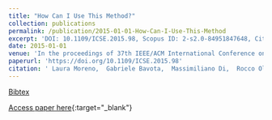 ```yaml
---
title: "How Can I Use This Method?"
collection: publications
permalink: /publication/2015-01-01-How-Can-I-Use-This-Method
excerpt: 'DOI: 10.1109/ICSE.2015.98, Scopus ID: 2-s2.0-84951847648, Cited by: 50'
date: 2015-01-01
venue: 'In the proceedings of 37th IEEE/ACM International Conference on Software Engineering, ICSE 2015, Florence, Italy, May 16-24, 2015, Volume 1'
paperurl: 'https://doi.org/10.1109/ICSE.2015.98'
citation: ' Laura Moreno,  Gabriele Bavota,  Massimiliano Di,  Rocco Oliveto,  Andrian Marcus, &quot;How Can I Use This Method?.&quot; In the proceedings of 37th IEEE/ACM International Conference on Software Engineering, ICSE 2015, Florence, Italy, May 16-24, 2015, Volume 1, 2015.'
---
```

[Bibtex](https://dblp.org/rec/bib/conf/icse/MorenoBPOM15)

[Access paper here](https://doi.org/10.1109/ICSE.2015.98){:target="_blank"}
